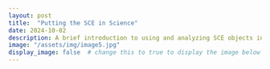 ```yaml
---
layout: post
title:  "Putting the SCE in Science"
date: 2024-10-02
description: A brief introduction to using and analyzing SCE objects in R.   
image: "/assets/img/image5.jpg"
display_image: false  # change this to true to display the image below the banner 
---
```

